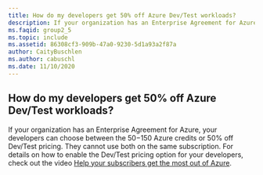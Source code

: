 ```yaml
---
title: How do my developers get 50% off Azure Dev/Test workloads?
description: If your organization has an Enterprise Agreement for Azure, your developers can choose...
ms.faqid: group2_5
ms.topic: include
ms.assetid: 86308cf3-909b-47a0-9230-5d1a93a2f87a
author: CaityBuschlen
ms.author: cabuschl
ms.date: 11/10/2020
---
```


## How do my developers get 50% off Azure Dev/Test workloads?

If your organization has an Enterprise Agreement for Azure, your developers can choose between the $50-$150 Azure credits or 50% off Dev/Test pricing. They cannot use both on the same subscription. For details on how to enable the Dev/Test pricing option for your developers, check out the video [Help your subscribers get the most out of Azure](https://aka.ms/HelpingSubscriberswithAzure).
